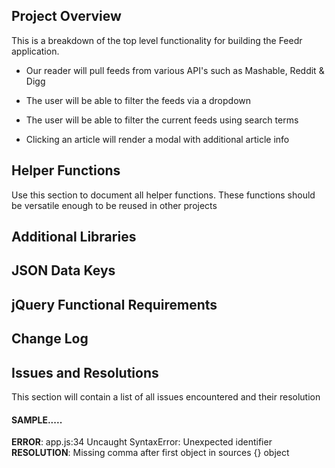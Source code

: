 ## Project Overview

This is a breakdown of the top level functionality for building the Feedr application.

* Our reader will pull feeds from various API's such as Mashable, Reddit & Digg

* The user will be able to filter the feeds via a dropdown

* The user will be able to filter the current feeds using search terms

* Clicking an article will render a modal with additional article info

## Helper Functions
Use this section to document all helper functions. These functions should be versatile enough to be reused in other projects

## Additional Libraries

## JSON Data Keys

## jQuery Functional Requirements

## Change Log

## Issues and Resolutions

This section will contain a list of all issues encountered and their resolution

#### SAMPLE.....
**ERROR**: app.js:34 Uncaught SyntaxError: Unexpected identifier                                
**RESOLUTION**: Missing comma after first object in sources {} object
